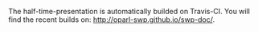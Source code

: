 The half-time-presentation is automatically builded on Travis-CI. You will find the recent builds on: http://oparl-swp.github.io/swp-doc/.
